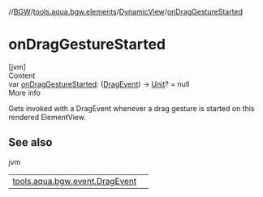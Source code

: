 //[BGW](../../../index.md)/[tools.aqua.bgw.elements](../index.md)/[DynamicView](index.md)/[onDragGestureStarted](on-drag-gesture-started.md)



# onDragGestureStarted  
[jvm]  
Content  
var [onDragGestureStarted](on-drag-gesture-started.md): ([DragEvent](../../tools.aqua.bgw.event/-drag-event/index.md)) -> [Unit](https://kotlinlang.org/api/latest/jvm/stdlib/kotlin/-unit/index.html)? = null  
More info  


Gets invoked with a DragEvent whenever a drag gesture is started on this rendered ElementView.



## See also  
  
jvm  
  
| | |
|---|---|
| <a name="tools.aqua.bgw.elements/DynamicView/onDragGestureStarted/#/PointingToDeclaration/"></a>[tools.aqua.bgw.event.DragEvent](../../tools.aqua.bgw.event/-drag-event/index.md)| <a name="tools.aqua.bgw.elements/DynamicView/onDragGestureStarted/#/PointingToDeclaration/"></a>|
  
  



